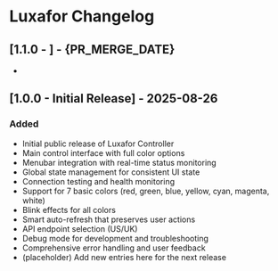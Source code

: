 # Luxafor Changelog

## [1.1.0 - ] - {PR_MERGE_DATE}
- 

## [1.0.0 - Initial Release] - 2025-08-26

### Added
- Initial public release of Luxafor Controller
- Main control interface with full color options
- Menubar integration with real-time status monitoring
- Global state management for consistent UI state
- Connection testing and health monitoring
- Support for 7 basic colors (red, green, blue, yellow, cyan, magenta, white)
- Blink effects for all colors
- Smart auto-refresh that preserves user actions
- API endpoint selection (US/UK)
- Debug mode for development and troubleshooting
- Comprehensive error handling and user feedback
- (placeholder) Add new entries here for the next release